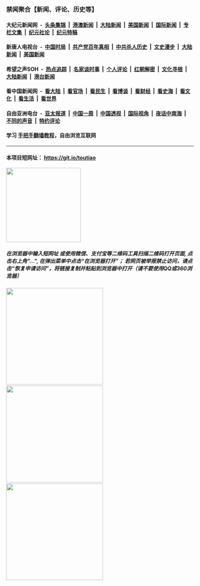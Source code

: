 ### 禁闻聚合【新闻、评论、历史等】

#### 大纪元新闻网 &nbsp;-&nbsp; [头条集锦](indexes/E头条集锦.md?t=02140502) &nbsp;|&nbsp; [港澳新闻](indexes/E港澳新闻.md?t=02140502)  &nbsp;|&nbsp; [大陆新闻](indexes/E大陆新闻.md?t=02140502) &nbsp;|&nbsp; [美国新闻](indexes/E美国新闻.md?t=02140502) &nbsp;|&nbsp; [国际新闻](indexes/E国际新闻.md?t=02140502) &nbsp;|&nbsp; [专栏文集](indexes/E专栏文集.md?t=02140502) &nbsp;|&nbsp; [纪元社论](indexes/E纪元社论.md?t=02140502) &nbsp;|&nbsp; [纪元特稿](indexes/E纪元特稿.md?t=02140502) 

#### 新唐人电视台 &nbsp;-&nbsp; [中国时局](indexes/N中国时局.md?t=02140502) &nbsp;|&nbsp; [共产党百年真相](indexes/N共产党百年真相.md?t=02140502) &nbsp;|&nbsp; [中共杀人历史](indexes/N中共杀人历史.md?t=02140502) &nbsp;|&nbsp; [文史漫步](indexes/N文史漫步.md?t=02140502) &nbsp;|&nbsp; [大陆新闻](indexes/N大陆新闻.md?t=02140502) &nbsp;|&nbsp; [美国新闻](indexes/N美国新闻.md?t=02140502)

#### 希望之声SOH &nbsp;-&nbsp; [热点追踪](indexes/H热点追踪.md?t=02140502) &nbsp;|&nbsp; [名家谈时事](indexes/H名家谈时事.md?t=02140502) &nbsp;|&nbsp; [个人评论](indexes/H个人评论.md?t=02140502)  &nbsp;|&nbsp; [红朝解密](indexes/H红朝解密.md?t=02140502) &nbsp;|&nbsp; [文化寻根](indexes/H文化寻根.md?t=02140502) &nbsp;|&nbsp; [大陆新闻](indexes/H大陆新闻.md?t=02140502) &nbsp;|&nbsp; [港台新闻](indexes/H港台新闻.md?t=02140502)

#### 看中国新闻网 &nbsp;-&nbsp; [看大陆](indexes/S看大陆.md?t=02140502) &nbsp;|&nbsp; [看官场](indexes/S看官场.md?t=02140502) &nbsp;|&nbsp; [看民生](indexes/S看民生.md?t=02140502)  &nbsp;|&nbsp; [看博谈](indexes/S看博谈.md?t=02140502) &nbsp;|&nbsp; [看财经](indexes/S看财经.md?t=02140502) &nbsp;|&nbsp; [看史海](indexes/S看史海.md?t=02140502) &nbsp;|&nbsp; [看文化](indexes/S看文化.md?t=02140502) &nbsp;|&nbsp; [看生活](indexes/S看生活.md?t=02140502) &nbsp;|&nbsp; [看世界](indexes/S看世界.md?t=02140502)

#### 自由亚洲电台 &nbsp;-&nbsp; [亚太报道](indexes/R亚太报道.md?t=02140502) &nbsp;|&nbsp; [中国一周](indexes/R中国一周.md?t=02140502) &nbsp;|&nbsp; [中国透视](indexes/R中国透视.md?t=02140502)  &nbsp;|&nbsp; [国际视角](indexes/R国际视角.md?t=02140502) &nbsp;|&nbsp; [夜话中南海](indexes/R夜话中南海.md?t=02140502) &nbsp;|&nbsp; [不同的声音](indexes/R不同的声音.md?t=02140502) &nbsp;|&nbsp; [特约评论](indexes/R特约评论.md?t=02140502)

#### 学习 [手把手翻墙教程](https://github.com/gfw-breaker/guides/wiki)，自由浏览互联网

----

#### 本项目短网址： https://git.io/toutiao
<img src="https://raw.githubusercontent.com/gfw-breaker/banned-news/master/scripts/img/qr.png" width="200px"/>  

##### 在浏览器中输入短网址 或使用微信、支付宝等二维码工具扫描二维码打开页面, 点击右上角"...", 在弹出菜单中点击“在浏览器打开”； 若网页被举报禁止访问，请点击“恢复申请访问”，将链接复制并粘贴到浏览器中打开（请不要使用QQ或360浏览器）

<img src="https://raw.githubusercontent.com/gfw-breaker/banned-news/master/scripts/img/1.png" width="260px"/> &nbsp; <img src="https://raw.githubusercontent.com/gfw-breaker/banned-news/master/scripts/img/2.png" width="260px"/> &nbsp; <img src="https://raw.githubusercontent.com/gfw-breaker/banned-news/master/scripts/img/3.png" width="260px"/>
